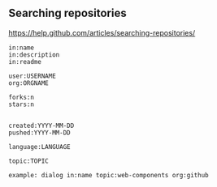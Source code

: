 ## Searching repositories

https://help.github.com/articles/searching-repositories/

```
in:name
in:description
in:readme

user:USERNAME
org:ORGNAME

forks:n
stars:n


created:YYYY-MM-DD
pushed:YYYY-MM-DD

language:LANGUAGE

topic:TOPIC

example: dialog in:name topic:web-components org:github
```
